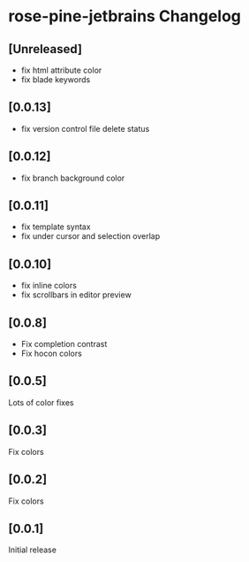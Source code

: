 <!-- Keep a Changelog guide -> https://keepachangelog.com -->

# rose-pine-jetbrains Changelog

## [Unreleased]
* fix html attribute color
* fix blade keywords

## [0.0.13]
- fix version control file delete status

## [0.0.12]
- fix branch background color

## [0.0.11]
- fix template syntax
- fix under cursor and selection overlap

## [0.0.10]
- fix inline colors
- fix scrollbars in editor preview

## [0.0.8]
- Fix completion contrast
- Fix hocon colors

## [0.0.5]
Lots of color fixes

## [0.0.3]
Fix colors

## [0.0.2]
Fix colors

## [0.0.1]
Initial release

